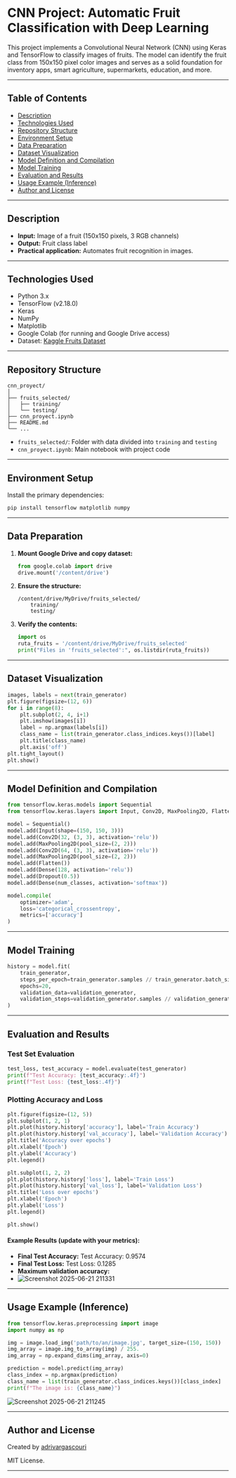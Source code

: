 # CNN Project: Automatic Fruit Classification with Deep Learning

This project implements a Convolutional Neural Network (CNN) using Keras and TensorFlow to classify images of fruits. The model can identify the fruit class from 150x150 pixel color images and serves as a solid foundation for inventory apps, smart agriculture, supermarkets, education, and more.

---

## Table of Contents

- [Description](#description)
- [Technologies Used](#technologies-used)
- [Repository Structure](#repository-structure)
- [Environment Setup](#environment-setup)
- [Data Preparation](#data-preparation)
- [Dataset Visualization](#dataset-visualization)
- [Model Definition and Compilation](#model-definition-and-compilation)
- [Model Training](#model-training)
- [Evaluation and Results](#evaluation-and-results)
- [Usage Example (Inference)](#usage-example-inference)
- [Author and License](#author-and-license)

---

## Description

- **Input:** Image of a fruit (150x150 pixels, 3 RGB channels)
- **Output:** Fruit class label
- **Practical application:** Automates fruit recognition in images.

---

## Technologies Used

- Python 3.x
- TensorFlow (v2.18.0)
- Keras
- NumPy
- Matplotlib
- Google Colab (for running and Google Drive access)
- Dataset: [Kaggle Fruits Dataset](https://www.kaggle.com/)

---

## Repository Structure

```
cnn_proyect/
│
├── fruits_selected/
│   ├── training/
│   └── testing/
├── cnn_proyect.ipynb
├── README.md
└── ...
```

- `fruits_selected/`: Folder with data divided into `training` and `testing`
- `cnn_proyect.ipynb`: Main notebook with project code

---

## Environment Setup

Install the primary dependencies:

```bash
pip install tensorflow matplotlib numpy
```

---

## Data Preparation

1. **Mount Google Drive and copy dataset:**
    ```python
    from google.colab import drive
    drive.mount('/content/drive')
    ```

2. **Ensure the structure:**
    ```
    /content/drive/MyDrive/fruits_selected/
        training/
        testing/
    ```

3. **Verify the contents:**
    ```python
    import os
    ruta_fruits = '/content/drive/MyDrive/fruits_selected'
    print("Files in 'fruits_selected':", os.listdir(ruta_fruits))
    ```

---

## Dataset Visualization

```python
images, labels = next(train_generator)
plt.figure(figsize=(12, 6))
for i in range(8):
    plt.subplot(2, 4, i+1)
    plt.imshow(images[i])
    label = np.argmax(labels[i])
    class_name = list(train_generator.class_indices.keys())[label]
    plt.title(class_name)
    plt.axis('off')
plt.tight_layout()
plt.show()
```

---

## Model Definition and Compilation

```python
from tensorflow.keras.models import Sequential
from tensorflow.keras.layers import Input, Conv2D, MaxPooling2D, Flatten, Dense, Dropout

model = Sequential()
model.add(Input(shape=(150, 150, 3)))
model.add(Conv2D(32, (3, 3), activation='relu'))
model.add(MaxPooling2D(pool_size=(2, 2)))
model.add(Conv2D(64, (3, 3), activation='relu'))
model.add(MaxPooling2D(pool_size=(2, 2)))
model.add(Flatten())
model.add(Dense(128, activation='relu'))
model.add(Dropout(0.5))
model.add(Dense(num_classes, activation='softmax'))

model.compile(
    optimizer='adam',
    loss='categorical_crossentropy',
    metrics=['accuracy']
)
```

---

## Model Training

```python
history = model.fit(
    train_generator,
    steps_per_epoch=train_generator.samples // train_generator.batch_size,
    epochs=20,
    validation_data=validation_generator,
    validation_steps=validation_generator.samples // validation_generator.batch_size
)
```

---

## Evaluation and Results

### Test Set Evaluation

```python
test_loss, test_accuracy = model.evaluate(test_generator)
print(f"Test Accuracy: {test_accuracy:.4f}")
print(f"Test Loss: {test_loss:.4f}")
```

### Plotting Accuracy and Loss

```python
plt.figure(figsize=(12, 5))
plt.subplot(1, 2, 1)
plt.plot(history.history['accuracy'], label='Train Accuracy')
plt.plot(history.history['val_accuracy'], label='Validation Accuracy')
plt.title('Accuracy over epochs')
plt.xlabel('Epoch')
plt.ylabel('Accuracy')
plt.legend()

plt.subplot(1, 2, 2)
plt.plot(history.history['loss'], label='Train Loss')
plt.plot(history.history['val_loss'], label='Validation Loss')
plt.title('Loss over epochs')
plt.xlabel('Epoch')
plt.ylabel('Loss')
plt.legend()

plt.show()
```

#### Example Results (update with your metrics):

- **Final Test Accuracy:** Test Accuracy: 0.9574
- **Final Test Loss:** Test Loss: 0.1285
- **Maximum validation accuracy:**
- ![Screenshot 2025-06-21 211331](https://github.com/user-attachments/assets/897d1432-9877-4779-b59c-710e328ae208)


---

## Usage Example (Inference)

```python
from tensorflow.keras.preprocessing import image
import numpy as np

img = image.load_img('path/to/an/image.jpg', target_size=(150, 150))
img_array = image.img_to_array(img) / 255.
img_array = np.expand_dims(img_array, axis=0)

prediction = model.predict(img_array)
class_index = np.argmax(prediction)
class_name = list(train_generator.class_indices.keys())[class_index]
print(f"The image is: {class_name}")
```
![Screenshot 2025-06-21 211245](https://github.com/user-attachments/assets/0b990477-2398-43ad-ba4e-dfc92eb03d50)

---

## Author and License

Created by [adrivargascouri](https://github.com/adrivargascouri)

MIT License.

---
